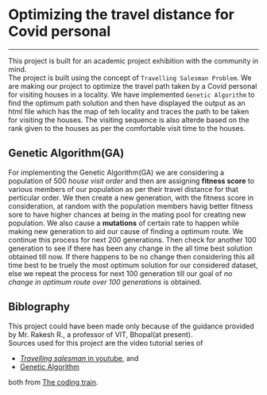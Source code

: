 # Optimizing the travel distance for Covid personal
--------------------------
This project is built for an academic project exhibition with the community in mind.  
The project is built using the concept of `Travelling Salesman Problem`. We are making our project to optimize the travel path taken by a Covid personal for visiting houses in a locality. We have implemented `Genetic Algorithm` to find the optimum path solution and then have displayed the output as an html file which has the map of teh locality and traces the path to be taken for visiting the houses. The visiting sequence is also alterde based on the rank given to the houses as per the comfortable visit time to the houses.  
## Genetic Algorithm(GA)
For implementing the Genetic Algorithm(GA) we are considering a population of 500 _house visit order_ and then are assigning __fitness score__ to various members of our population as per their travel distance for that perticular order. We then create a new generation, with the fitness score in consideration, at random with the population members havig better fitness sore to have higher chances at being in the mating pool for creating new population. We also cause a __mutations__ of certain rate to happen while making new generation to aid our cause of finding a optimum route. We continue this process for next 200 generations. Then check for another 100 generation to see if there has been any change in the all time best solution obtained till now. If there happens to be no change then considering this all time best to be truely the most optimum solution for our considered dataset, else we repeat the process for next 100 generation till our goal of _no change in optimum route over 100 generations_ is obtained.  
## Biblography
This project could have been made only because of the guidance provided by Mr. Rakesh R., a professor of VIT, Bhopal(at present).  
Sources used for this project are the video tutorial series of 
- [_Travelling salesman_ in youtube](https://youtube.com/playlist?list=PLaBkvsv2Y7rJzlA2TYTMSHBvhTvaa6F_o), and 
- [Genetic Algorithm](https://thecodingtrain.com/more/archive/nature-of-code/9-genetic-algorithms/)  

both from [The coding train](https://thecodingtrain.com/).
